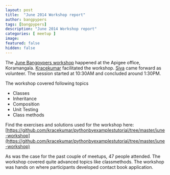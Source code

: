 ```yaml
---
layout: post
title:  "June 2014 Workshop report"
author: bangpypers
tags: [bangpypers]
description: "June 2014 Workshop report"
categories: [ meetup ]
image:
featured: false
hidden: false
---
```


The [June Bangpypers workshop](https://www.meetup.com/BangPypers/events/125797682//) happened at the Apigee office, Koramangala. [Kracekumar][] facilitated the workshop. [Siva][] came forward as volunteer. The session started at 10:30AM and concluded around 1:30PM.

The workshop covered following topics

* Classes
* Inheritance
* Composition
* Unit Testing
* Class methods

Find the exercises and solutions used for the workshop here: [https://github.com/kracekumar/pythonbyexamplestutorial/tree/master/june-workshop](https://github.com/kracekumar/pythonbyexamplestutorial/tree/master/june-workshop)

As was the case for the past couple of meetups, 47 people attended. The workshop covered quite advanced topics like classmethods. The workshop was hands on where participants developed contact book application.

[Kracekumar]: https://twitter.com/kracetheking
[Siva]: https://twitter.com/sivaa_in

